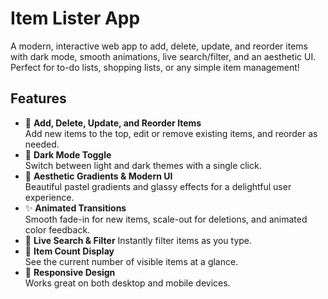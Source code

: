 # Item Lister App

A modern, interactive web app to add, delete, update, and reorder items with dark mode, smooth animations, live search/filter, and an aesthetic UI. Perfect for to-do lists,
shopping lists, or any simple item management!

## Features

- 🚀 **Add, Delete, Update, and Reorder Items**  
  Add new items to the top, edit or remove existing items, and reorder as needed.
- 🌙 **Dark Mode Toggle**  
  Switch between light and dark themes with a single click.
- 🎨 **Aesthetic Gradients & Modern UI**  
  Beautiful pastel gradients and glassy effects for a delightful user experience.
- ✨ **Animated Transitions**  
  Smooth fade-in for new items, scale-out for deletions, and animated color feedback.
- 🔎 **Live Search & Filter**
  Instantly filter items as you type.
- 🔢 **Item Count Display**  
  See the current number of visible items at a glance.
- 📱 **Responsive Design**  
  Works great on both desktop and mobile devices.
